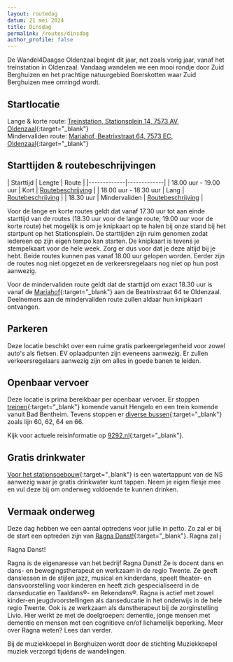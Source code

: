 ```yaml
---
layout: routedag
datum: 21 mei 2024
title: Dinsdag
permalink: /routes/dinsdag
author_profile: false
---
```


De Wandel4Daagse Oldenzaal begint dit jaar, net zoals vorig jaar, vanaf het treinstation in Oldenzaal. Vandaag wandelen we een mooi rondje door Zuid Berghuizen en het prachtige natuurgebied Boerskotten waar Zuid Berghuizen mee omringd wordt.

## Startlocatie

Lange & korte route: [Treinstation, Stationsplein 14, 7573 AV, Oldenzaal](https://goo.gl/maps/xB9GmvwCaecrx9v76){:target="_blank"}  
Mindervaliden route: [Mariahof, Beatrixstraat 64, 7573 EC, Oldenzaal](https://goo.gl/maps/nSTkzPjKzGCDorGQ7){:target="_blank"}  

## Starttijden & routebeschrijvingen

| Starttijd | Lengte | Route |
|-------------|-------------|
| 18.00 uur - 19.00 uur | Kort | [Routebeschrijving](/routes/kort/dinsdag) |
| 18.00 uur - 18.30 uur | Lang | [Routebeschrijving](/routes/lang/dinsdag) |
| 18.30 uur | Mindervaliden | [Routebeschrijving](/routes/mindervalide/dinsdag) |

Voor de lange en korte routes geldt dat vanaf 17.30 uur tot aan einde starttijd van de routes (18.30 uur voor de lange route, 19.00 uur voor de korte route) het mogelijk is om je knipkaart op te halen bij onze stand bij het startpunt op het Stationsplein. De starttijden zijn ruim genomen zodat iedereen op zijn eigen tempo kan starten. De knipkaart is tevens je stempelkaart voor de hele week. Zorg er dus voor dat je deze altijd bij je hebt. Beide routes kunnen pas vanaf 18.00 uur gelopen worden. Eerder zijn de routes nog niet opgezet en de verkeersregelaars nog niet op hun post aanwezig.  

Voor de mindervaliden route geldt dat de starttijd om exact 18.30 uur is vanaf de [Mariahof](https://goo.gl/maps/nSTkzPjKzGCDorGQ7){:target="_blank"} aan de Beatrixstraat 64 te Oldenzaal. Deelnemers aan de mindervaliden route zullen aldaar hun knipkaart ontvangen.  

## Parkeren

Deze locatie beschikt over een ruime gratis parkeergelegenheid voor zowel auto's als fietsen. EV oplaadpunten zijn eveneens aanwezig. Er zullen verkeersregelaars aanwezig zijn om alles in goede banen te leiden.

## Openbaar vervoer

Deze locatie is prima bereikbaar per openbaar vervoer. Er stoppen [treinen](https://www.ns.nl/stationsinformatie/odz/oldenzaal){:target="_blank"} komende vanuit Hengelo en een trein komende vanuit Bad Bentheim. Tevens stoppen er [diverse bussen](https://9292.nl/oldenzaal/bushalte-station){:target="_blank"} zoals lijn 60, 62, 64 en 66.  

Kijk voor actuele reisinformatie op [9292.nl](https://9292.nl/){:target="_blank"}.

## Gratis drinkwater

[Voor het stationsgebouw](https://maps.app.goo.gl/kFac2JT7TNwTyNjs9){:target="_blank"} is een watertappunt van de NS aanwezig waar je gratis drinkwater kunt tappen. Neem je eigen flesje mee en vul deze bij om onderweg voldoende te kunnen drinken. 

## Vermaak onderweg

Deze dag hebben we een aantal optredens voor jullie in petto. Zo zal er bij de start een optreden zijn van [Ragna Danst!](https://www.ragnadanst.nl){:target="_blank"}. Ragna zal j

Ragna Danst!

Ragna is de eigenaresse van het bedrijf Ragna Danst! Ze is docent dans en dans- en bewegingstherapeut en werkzaam in de regio Twente. Ze geeft danslessen in de stijlen jazz, musical en kinderdans, speelt theater- en dansvoorstelling voor kinderen en heeft zich gespecialiseerd in de danseducatie en Taaldans®- en Rekendans®. Ragna is actief met zowel kinder-en jeugdvoorstellingen als danseducatie in het onderwijs in de hele regio Twente. Ook is ze werkzaam als danstherapeut bij de zorginstelling Livio. Hier werkt ze met de doelgroepen: dementie, jonge mensen met dementie en mensen met een cognitieve en/of lichamelijk beperking. Meer over Ragna weten? Lees dan verder.

Bij de muziekkoepel in Berghuizen wordt door de stichting Muziekkoepel muziek verzorgd tijdens de wandelingen.